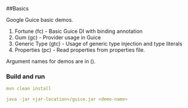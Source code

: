 ##Basics

Google Guice basic demos.

1. Fortune (fc) - Basic Guice DI with binding annotation
2. Gum (gc) - Provider usage in Guice
3. Generic Type (gtc) - Usage of generic type injection and type literals
4. Properties (pc) - Read properties from properties file.

Argument names for demos are in ().


### Build and run
```yaml
mvn clean install

java -jar <jar-location>/guice.jar <demo-name>
```
